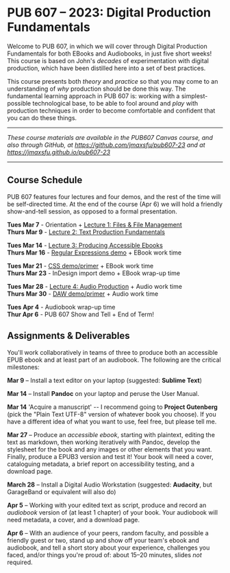 # PUB 607 – 2023: Digital Production Fundamentals

Welcome to PUB 607, in which we will cover through Digital Production Fundamentals for both EBooks and Audiobooks, in just five short weeks! This course is based on John's *decades* of experimentation with digital production, which have been distilled here into a set of best practices. 

This course presents both *theory* and *practice* so that you may come to an understanding of *why* production should be done this way. The fundamental learning approach in PUB 607 is: working with a simplest-possible technological base, to be able to fool around and *play* with production techniques in order to become comfortable and confident that you can do these things.

---

*These course materials are available in the PUB607 Canvas course, and also through GitHub, at <https://github.com/jmaxsfu/pub607-23> and at <https://jmaxsfu.github.io/pub607-23>*

---

## Course Schedule

PUB 607 features four lectures and four demos, and the rest of the time will be self-directed time. At the end of the course (Apr 6) we will hold a friendly show-and-tell session, as opposed to a formal presentation. 

**Tues Mar 7** - Orientation + [Lecture 1: Files & File Management](1.Files.md)  
**Thurs Mar 9** - [Lecture 2: Text Production Fundamentals](2.Production.md)

**Tues Mar 14** - [Lecture 3: Producing Accessible Ebooks](3.Ebooks.md)   
**Thurs Mar 16** - [Regular Expressions demo](Regex.md) + EBook work time

**Tues Mar 21** - [CSS demo/primer](CSS.md) + EBook work time  
**Thurs Mar 23** - InDesign import demo + EBook wrap-up time

**Tues Mar 28** - [Lecture 4: Audio Production](4.Audio.md) + Audio work time  
**Thurs Mar 30** - [DAW demo/primer](DAW.md) + Audio work time

**Tues Apr 4** - Audiobook wrap-up time   
**Thur Apr 6** - PUB 607 Show and Tell + End of Term!


## Assignments & Deliverables

You'll work collaboratively in teams of three to produce both an accessible EPUB ebook and at least part of an audiobook. The following are the critical milestones:

**Mar 9** – Install a text editor on your laptop (suggested: **Sublime Text**)

**Mar 14** – Install **Pandoc** on your laptop and peruse the User Manual.

**Mar 14**  'Acquire a manuscript' -- I recommend going to **Project Gutenberg** (pick the "Plain Text UTF-8" version of whatever book you choose). If you have a different idea of what you want to use, feel free, but please tell me.

**Mar 27** – Produce an *accessible ebook*, starting with plaintext, editing the text as markdown, then working iteratively with Pandoc, develop the stylesheet for the book and any images or other elements that you want. Finally, produce a EPUB3 version and test it! Your book will need a cover, cataloguing metadata, a brief report on accessibility testing, and a download page.

**March 28** – Install a Digital Audio Workstation (suggested: **Audacity**, but GarageBand or equivalent will also do)

**Apr 5** – Working with your edited text as script, produce and record an *audiobook* version of (at least 1 chapter) of your book. Your audiobook will need metadata, a cover, and a download page.

**Apr 6** – With an audience of your peers, random faculty, and possible a friendly guest or two, stand up and show off your team's ebook and audiobook, and tell a short story about your experience, challenges you faced, and/or things you're proud of: about 15–20 minutes, slides *not* required.

